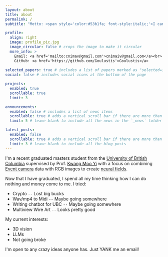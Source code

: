 ```yaml
---
layout: about
title: about
permalink: /
subtitle: "Motto: <span style='color:#53b1fa; font-style:italic;'>I can, therefore I will! Alea iacta est!</span>"

profile:
  align: right
  image: profile_pic.jpg
  image_circular: false # crops the image to make it circular
  more_info: >
    Email: <a href='mailto:cnimav@gmail.com'>cnimaiv@gmail.com</a><br>
    GitHub: <a href='https://github.com/Goulustis'>Goulustis</a>
    
selected_papers: true # includes a list of papers marked as "selected={true}"
social: false # includes social icons at the bottom of the page

projects:
  enabled: true
  scrollable: true
  limit: 3

announcements:
  enabled: false # includes a list of news items
  scrollable: true # adds a vertical scroll bar if there are more than 3 news items
  limit: 5 # leave blank to include all the news in the `_news` folder

latest_posts:
  enabled: false
  scrollable: true # adds a vertical scroll bar if there are more than 3 new posts items
  limit: 3 # leave blank to include all the blog posts
---
```


I'm a recent graduated masters student from the [University of British Columbia](https://vision.cs.ubc.ca/) supervised by Prof. [Kwang Moo Yi](https://www.cs.ubc.ca/~kmyi/) with a focus on combining [Event camera](https://www.prophesee.ai/event-based-sensor-imx646-sony-prophesee/) data with RGB images to create [neural fields](https://www.matthewtancik.com/nerf).

Now that I have graduated, I spend all my time thinking how I can do nothing and money come to me. I tried:
- Crypto `--` Lost big bucks
- Wav/mp4 to Midi `--` Maybe going somewhere
- Writing chatbot for UBC `--` Maybe going somewhere
- Multiview Wire Art `--` Looks pretty good

My current interests:
- 3D vision
- LLMs
- Not going broke

I'm open to any crazy ideas anyone has. Just YANK me an email!